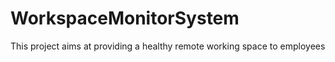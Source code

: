 # WorkspaceMonitorSystem
 This project aims at providing a healthy remote working space to employees
